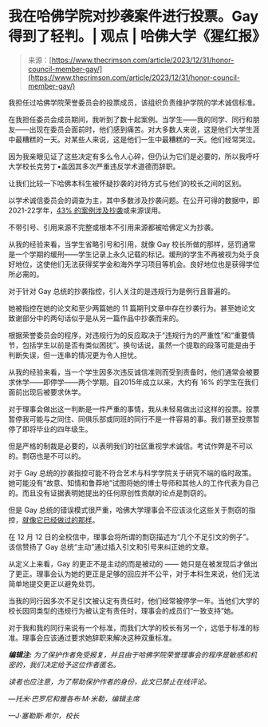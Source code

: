 <!--yml

类别：未分类

日期：2024-05-27 14:25:32

-->

# 我在哈佛学院对抄袭案件进行投票。Gay 得到了轻判。| 观点 | 哈佛大学《猩红报》

> 来源：[https://www.thecrimson.com/article/2023/12/31/honor-council-member-gay/](https://www.thecrimson.com/article/2023/12/31/honor-council-member-gay/)

我担任过哈佛学院荣誉委员会的投票成员，该组织负责维护学院的学术诚信标准。

在我担任委员会成员期间，我听到了数十起案例。当学生——我的同学、同行和朋友——出现在委员会面前时，他们感到痛苦。对大多数人来说，这是他们大学生涯中最糟糕的一天。对某些人来说，这是他们一生中最糟糕的一天。他们经常哭泣。

因为我亲眼见证了这些决定有多么令人心碎，但仍认为它们是必要的，所以我呼吁大学校长克劳丁•盖因其多次严重违反学术道德而辞职。

让我们比较一下哈佛本科生被怀疑抄袭的对待方式与他们的校长之间的区别。

以学术诚信委员会的调查为主，其中多数涉及抄袭问题。在公开可得的数据中，即2021-22学年，[43% 的案例涉及抄袭](https://www.thecrimson.com/article/2023/5/22/harvard-honor-council-2021-2022/)或来源误用。

不带引号、引用来源不完整或根本不引用来源都被哈佛定义为抄袭。

从我的经验来看，当学生省略引号和引用，就像 Gay 校长所做的那样，惩罚通常是一个学期的缓刑——学生记录上永久记载的标记。缓刑的学生不再被视为处于良好地位，这使他们无法获得奖学金和海外学习项目等机会。良好地位也是获得学位所必需的。

对于针对 Gay 总统的抄袭指控，引人关注的是违规行为是例行且普遍的。

她被指控在她的论文和至少两篇她的 11 篇期刊文章中存在抄袭行为。甚至她论文致谢部分中的两句话似乎是从另一篇作品中抄袭而来的。

根据荣誉委员会的程序，对违规行为的反应取决于“违规行为的严重性”和“重要情节，包括学生以前是否有类似困扰”。换句话说，虽然一个提取的段落可能是由于判断失误，但一连串的情况更为令人担忧。

从我的经验来看，当一个学生因多次违反诚信准则而受到责备时，他们通常会被要求休学——即停学——两个学期。自2015年成立以来，大约有 16% 的学生在我们面前出现后被要求休学。

对于理事会做出这一判断是一件严重的事情，我从未轻易做出过这样的投票。投票暂停我可能与之同住、同俱乐部或同班的同行不是一件容易的事。我们甚至投票暂停了即将毕业的四年级生。

但是严格的制裁是必要的，以表明我们的社区重视学术诚信。考试作弊是不可以的。剽窃也是不可以的。

对于 Gay 总统的抄袭指控可能不符合艺术与科学学院关于研究不端的临时政策。她可能没有“故意、知情和鲁莽地”试图将她的博士导师和其他人的工作代表为自己的。而且没有证据表明她提出的任何原创性贡献的论点是剽窃的。

但是 Gay 总统的错误模式很严重，哈佛大学理事会不应该淡化这些关于剽窃的指控，[就像它已经做过的那样](https://www.thecrimson.com/article/2023/12/12/gay-stays-in-office-corporation-support/)。

在 12 月 12 日的全校信中，理事会将所谓的剽窃描述为“几个不足引文的例子”。该信赞扬了 Gay 总统“主动”通过插入引文和引号来纠正她的文章。

从定义上来看，Gay 的更正不是主动的而是被动的 —— 她只是在被发现后才做出了更正。理事会认为她的更正是足够的回应并不公平，对于本科生来说，他们无法简单地提交更正以避免处罚。

当我的同行因多次不足引文被认定有责任时，他们经常被停学一年。当他们大学的校长因同类型的违规行为被认定有责任时，理事会的成员们“一致支持”她。

对于我和我的同行来说有一个标准，而我们大学的校长有另一个，远低于标准的标准。理事会应该通过要求她辞职来解决这种双重标准。

***编辑注:** 为了保护作者免受报复，并且由于哈佛学院荣誉理事会的程序是敏感和机密的，我们决定给予这位作者匿名。*

*读者也应注意，为了帮助保护作者的身份，此文已禁止在线评论。*

*—托米·巴罗尼和雅各布·M·米勒，编辑主席*

*—J·塞勒斯·希尔，校长*
